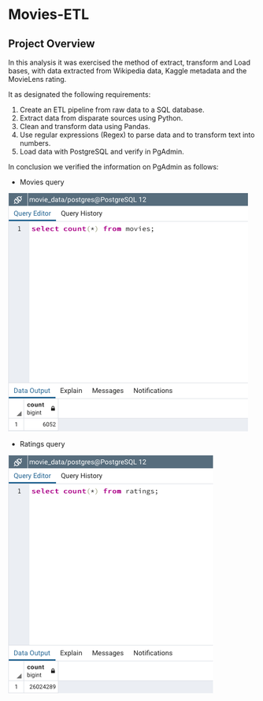 # Movies-ETL

## Project Overview

In this analysis it was exercised the method of extract, transform and Load bases, with data extracted from Wikipedia data, Kaggle metadata and the MovieLens rating.

It as designated the following requirements:

1.	Create an ETL pipeline from raw data to a SQL database.
2.	Extract data from disparate sources using Python.
3.	Clean and transform data using Pandas.
4.	Use regular expressions (Regex) to parse data and to transform text into numbers.
5.	Load data with PostgreSQL and verify in PgAdmin.


In conclusion we verified the information on PgAdmin as follows:

* Movies query
     
<img src="https://github.com/abramscris/Movies-ETL/blob/main/Resources/movies_query.png">

* Ratings query

<img src="https://github.com/abramscris/Movies-ETL/blob/main/Resources/ratings_query.png">

